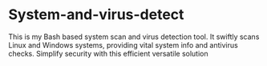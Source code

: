 # System-and-virus-detect
This is my Bash based system scan and virus detection tool. It swiftly scans Linux and Windows systems, providing vital system info and antivirus checks. Simplify security with this efficient versatile solution
